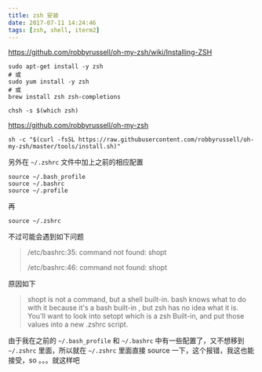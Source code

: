 ```yaml
---
title: zsh 安装
date: 2017-07-11 14:24:46
tags: [zsh, shell, iterm2]
---
```



<https://github.com/robbyrussell/oh-my-zsh/wiki/Installing-ZSH>

```
sudo apt-get install -y zsh
# 或
sudo yum install -y zsh
# 或
brew install zsh zsh-completions
```

`chsh -s $(which zsh)`

<!--more-->


<https://github.com/robbyrussell/oh-my-zsh>

`sh -c "$(curl -fsSL https://raw.githubusercontent.com/robbyrussell/oh-my-zsh/master/tools/install.sh)"`


另外在 `~/.zshrc` 文件中加上之前的相应配置

```
source ~/.bash_profile
source ~/.bashrc
source ~/.profile
```


再

`source ~/.zshrc`

不过可能会遇到如下问题

> /etc/bashrc:35: command not found: shopt
>
> /etc/bashrc:46: command not found: shopt



原因如下

> shopt is not a command, but a shell built-in. bash knows what to do with it because it's a bash built-in , but zsh has no idea what it is. You'll want to look into setopt which is a zsh Built-in, and put those values into a new .zshrc script.


由于我在之前的 `~/.bash_profile` 和 `~/.bashrc` 中有一些配置了，又不想移到 `~/.zshrc` 里面，所以就在 `~/.zshrc` 里面直接 source 一下，这个报错，我这也能接受，so 。。。就这样吧